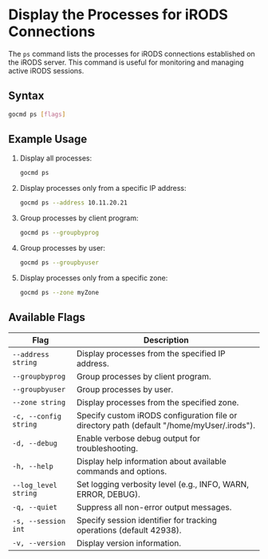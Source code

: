 # Display the Processes for iRODS Connections

The `ps` command lists the processes for iRODS connections established on the iRODS server. This command is useful for monitoring and managing active iRODS sessions.

## Syntax
```sh
gocmd ps [flags]
```

## Example Usage

1. Display all processes:
    ```sh
    gocmd ps
    ```

2. Display processes only from a specific IP address:
    ```sh
    gocmd ps --address 10.11.20.21
    ```

3. Group processes by client program:
    ```sh
    gocmd ps --groupbyprog
    ```

4. Group processes by user:
    ```sh
    gocmd ps --groupbyuser
    ```

5. Display processes only from a specific zone:
    ```sh
    gocmd ps --zone myZone
    ```

## Available Flags

| Flag                  | Description                                                                 |
|-----------------------|-----------------------------------------------------------------------------|
| `--address string`    | Display processes from the specified IP address.                            |
| `--groupbyprog`       | Group processes by client program.                                          |
| `--groupbyuser`       | Group processes by user.                                                    |
| `--zone string`       | Display processes from the specified zone.                                  |
| `-c, --config string` | Specify custom iRODS configuration file or directory path (default "/home/myUser/.irods"). |
| `-d, --debug`         | Enable verbose debug output for troubleshooting.                            |
| `-h, --help`          | Display help information about available commands and options.              |
| `--log_level string`  | Set logging verbosity level (e.g., INFO, WARN, ERROR, DEBUG).               |
| `-q, --quiet`         | Suppress all non-error output messages.                                     |
| `-s, --session int`   | Specify session identifier for tracking operations (default 42938).         |
| `-v, --version`       | Display version information.                                                |

